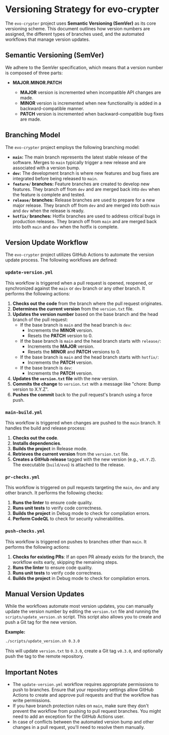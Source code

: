 # Versioning Strategy for evo-crypter

The `evo-crypter` project uses **Semantic Versioning (SemVer)** as its core versioning scheme. This document outlines how version numbers are assigned, the different types of branches used, and the automated workflows that manage version updates.

## Semantic Versioning (SemVer)

We adhere to the SemVer specification, which means that a version number is composed of three parts:

*   **MAJOR.MINOR.PATCH**

    *   **MAJOR** version is incremented when incompatible API changes are made.
    *   **MINOR** version is incremented when new functionality is added in a backward-compatible manner.
    *   **PATCH** version is incremented when backward-compatible bug fixes are made.

## Branching Model

The `evo-crypter` project employs the following branching model:

*   **`main`:**  The main branch represents the latest stable release of the software. Merges to `main` typically trigger a new release and are associated with a version bump.
*   **`dev`:** The development branch is where new features and bug fixes are integrated before being released to `main`.
*   **`feature/` branches:** Feature branches are created to develop new features. They branch off from `dev` and are merged back into `dev` when the feature is complete and tested.
*   **`release/` branches:** Release branches are used to prepare for a new major release. They branch off from `dev` and are merged into both `main` and `dev` when the release is ready.
*   **`hotfix/` branches:** Hotfix branches are used to address critical bugs in production releases. They branch off from `main` and are merged back into both `main` and `dev` when the hotfix is complete.

## Version Update Workflow

The `evo-crypter` project utilizes GitHub Actions to automate the version update process. The following workflows are defined:

### `update-version.yml`

This workflow is triggered when a pull request is opened, reopened, or synchronized against the `main` or `dev` branch or any other branch. It performs the following actions:

1. **Checks out the code** from the branch where the pull request originates.
2. **Determines the current version** from the `version.txt` file.
3. **Updates the version number** based on the base branch and the head branch of the pull request:
    *   If the base branch is `main` and the head branch is `dev`:
        *   Increments the **MINOR** version.
        *   Resets the **PATCH** version to 0.
    *   If the base branch is `main` and the head branch starts with `release/`:
        *   Increments the **MAJOR** version.
        *   Resets the **MINOR** and **PATCH** versions to 0.
    *   If the base branch is `main` and the head branch starts with `hotfix/`:
        *   Increments the **PATCH** version.
    *   If the base branch is `dev`:
        *   Increments the **PATCH** version.
4. **Updates the `version.txt` file** with the new version.
5. **Commits the change** to `version.txt` with a message like "chore: Bump version to X.Y.Z".
6. **Pushes the commit** back to the pull request's branch using a force push.

### `main-build.yml`

This workflow is triggered when changes are pushed to the `main` branch. It handles the build and release process:

1. **Checks out the code**.
2. **Installs dependencies**.
3. **Builds the project** in Release mode.
4. **Retrieves the current version** from the `version.txt` file.
5. **Creates a GitHub release** tagged with the new version (e.g., `vX.Y.Z`). The executable (`build/evo`) is attached to the release.

### `pr-checks.yml`

This workflow is triggered on pull requests targeting the `main`, `dev` and any other branch. It performs the following checks:

1. **Runs the linter** to ensure code quality.
2. **Runs unit tests** to verify code correctness.
3. **Builds the project** in Debug mode to check for compilation errors.
4. **Perform CodeQL** to check for security vulnerabilities.

### `push-checks.yml`

This workflow is triggered on pushes to branches other than `main`. It performs the following actions:

1. **Checks for existing PRs**: If an open PR already exists for the branch, the workflow exits early, skipping the remaining steps.
2. **Runs the linter** to ensure code quality.
3. **Runs unit tests** to verify code correctness.
4. **Builds the project** in Debug mode to check for compilation errors.

## Manual Version Updates

While the workflows automate most version updates, you can manually update the version number by editing the `version.txt` file and running the `scripts/update_version.sh` script. This script also allows you to create and push a Git tag for the new version.

**Example:**

```bash
./scripts/update_version.sh 0.3.0
```

This will update `version.txt` to `0.3.0`, create a Git tag `v0.3.0`, and optionally push the tag to the remote repository.

## Important Notes

*   The `update-version.yml` workflow requires appropriate permissions to push to branches. Ensure that your repository settings allow GitHub Actions to create and approve pull requests and that the workflow has write permissions.
*   If you have branch protection rules on `main`, make sure they don't prevent the workflow from pushing to pull request branches. You might need to add an exception for the GitHub Actions user.
*   In case of conflicts between the automated version bump and other changes in a pull request, you'll need to resolve them manually.
